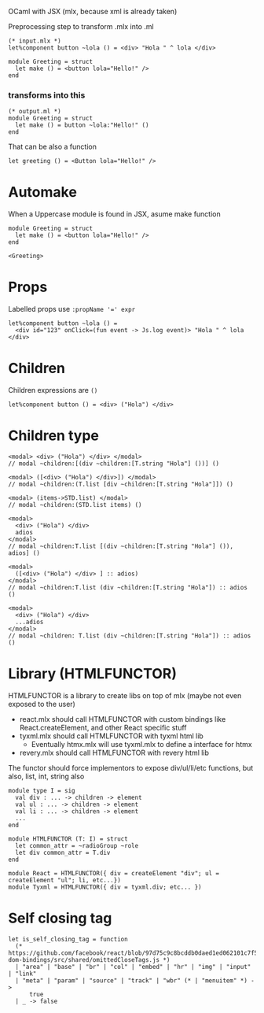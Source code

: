 OCaml with JSX (mlx, because xml is already taken)

Preprocessing step to transform .mlx into .ml

```
(* input.mlx *)
let%component button ~lola () = <div> "Hola " ^ lola </div>

module Greeting = struct
  let make () = <button lola="Hello!" />
end
```

### transforms into this

```
(* output.ml *)
module Greeting = struct
  let make () = button ~lola:"Hello!" ()
end
```

That can be also a function

```
let greeting () = <Button lola="Hello!" />
```

# Automake

When a Uppercase module is found in JSX, asume make function

```
module Greeting = struct
  let make () = <button lola="Hello!" />
end

<Greeting>
```

# Props

Labelled props use `:propName '=' expr`

```
let%component button ~lola () =
  <div id="123" onClick=(fun event -> Js.log event)> "Hola " ^ lola </div>
```

# Children

Children expressions are `()`

```
let%component button () = <div> ("Hola") </div>
```

# Children type

```
<modal> <div> ("Hola") </div> </modal>
// modal ~children:[(div ~children:[T.string "Hola"] ())] ()
```
```
<modal> ([<div> ("Hola") </div>]) </modal>
// modal ~children:(T.list [div ~children:[T.string "Hola"]]) ()
```

```
<modal> (items->STD.list) </modal>
// modal ~children:(STD.list items) ()
```
```
<modal>
  <div> ("Hola") </div>
  adios
</modal>
// modal ~children:T.list [(div ~children:[T.string "Hola"] ()), adios] ()
```

```
<modal>
  ([<div> ("Hola") </div> ] :: adios)
</modal>
// modal ~children:T.list (div ~children:[T.string "Hola"]) :: adios ()
```

```
<modal>
  <div> ("Hola") </div>
  ...adios
</modal>
// modal ~children: T.list (div ~children:[T.string "Hola"]) :: adios ()
```

# Library (HTMLFUNCTOR)

HTMLFUNCTOR is a library to create libs on top of mlx (maybe not even exposed to the user)
- react.mlx should call HTMLFUNCTOR with custom bindings like React.createElement, and other React specific stuff
- tyxml.mlx should call HTMLFUNCTOR with tyxml html lib
  - Eventually htmx.mlx will use tyxml.mlx to define a interface for htmx
- revery.mlx should call HTMLFUNCTOR with revery html lib

The functor should force implementors to expose div/ul/li/etc functions, but also, list, int, string also

```
module type I = sig
  val div : ... -> children -> element
  val ul : ... -> children -> element
  val li : ... -> children -> element
  ...
end

module HTMLFUNCTOR (T: I) = struct
  let common_attr = ~radioGroup ~role
  let div common_attr = T.div
end

module React = HTMLFUNCTOR({ div = createElement "div"; ul = createElement "ul"; li, etc...})
module Tyxml = HTMLFUNCTOR({ div = tyxml.div; etc... })
```

# Self closing tag

```
let is_self_closing_tag = function
  (* https://github.com/facebook/react/blob/97d75c9c8bcddb0daed1ed062101c7f5e9b825f4/packages/react-dom-bindings/src/shared/omittedCloseTags.js *)
  | "area" | "base" | "br" | "col" | "embed" | "hr" | "img" | "input" | "link"
  | "meta" | "param" | "source" | "track" | "wbr" (* | "menuitem" *) ->
      true
  | _ -> false
```
